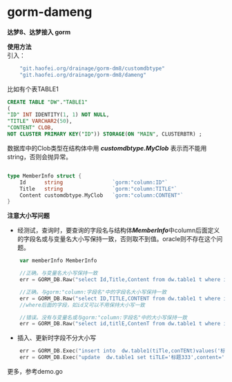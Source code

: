 # gorm-dameng
**达梦8、达梦接入 gorm**  

**使用方法**  
引入：

``` go script
	"git.haofei.org/drainage/gorm-dm8/customdbtype"
	"git.haofei.org/drainage/gorm-dm8/dameng"
```



比如有个表TABLE1

```sql
CREATE TABLE "DW"."TABLE1"
(
"ID" INT IDENTITY(1, 1) NOT NULL,
"TITLE" VARCHAR2(50),
"CONTENT" CLOB,
NOT CLUSTER PRIMARY KEY("ID")) STORAGE(ON "MAIN", CLUSTERBTR) ;
```


数据库中的Clob类型在结构体中用 ***customdbtype.MyClob*** 表示而不能用 string，否则会抛异常。

```go script

type MemberInfo struct {
	Id      string                `gorm:"column:ID"`
	Title   string                `gorm:"column:TITLE"`
	Content customdbtype.MyClob   `gorm:"column:CONTENT"`
}

```



**注意大小写问题**

- 经测试，查询时，要查询的字段名与结构体***MemberInfo***中column后面定义的字段名或与变量名大小写保持一致，否则取不到值。oracle则不存在这个问题。

```go script
    var memberInfo MemberInfo

    //正确。与变量名大小写保持一致
	err = GORM_DB.Raw("select Id,Title,Content from dw.table1 t where id=1 ").Scan(&memberInfo).Error

    //正确。与gorm:"column:字段名"中的字段名大小写保持一致
    err = GORM_DB.Raw("select ID,TITLE,CONTENT from dw.table1 t where id=1 ").Scan(&memberInfo).Error
    //where后面的字段，如id又可以不用保持大小写一致

    //错误。没有与变量名或与gorm:"column:字段名"中的大小写保持一致
	err = GORM_DB.Raw("select id,titlE,ContenT from dw.table1 t where id=1 ").Scan(&memberInfo).Error
```



- 插入、更新时字段不分大小写

```go
	err = GORM_DB.Exec("insert into  dw.table1(tiTle,conTENt)values('标题3','内容3') ").Error
	err = GORM_DB.Exec("update  dw.table1 set tiTLE='标题333',content='内容333' where id=3").Error
```



更多，参考demo.go  